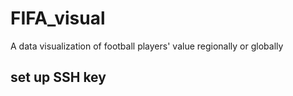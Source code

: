 # FIFA_visual
A data visualization of football players' value regionally or globally

## set up SSH key

